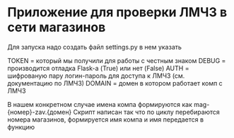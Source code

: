 # Приложение для проверки ЛМЧЗ в сети магазинов

Для запуска надо создать файл settings.py в нем указать

TOKEN = который мы получили для работы с честным знаком
DEBUG = производится отладка Flask-а (True) или нет (False)
AUTH = шифрованую пару логин-пароль для доступа к ЛМЧЗ (см. документацию по ЛМЧЗ)
DOMAIN = домен в котором работает комп с ЛМЧЗ

В нашем конкретном случае имена компа формируются как mag-{номер}-zav.{домен}
Скрипт написан так что по циклу перебираются номера магазинов, формируется имя компа и имя передается в функцию
